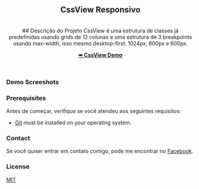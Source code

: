 <div align="center">
   <h2>CssView Responsivo</h2>
   <br />
   ## Descrição do Projeto
   CssView é uma estrutura de classes já predefinidas usando grids de 12 colunas e 
   uma estrutura de 3 breakpoints usando max-width, isso mesmo desktop-first: 1024px, 800px e 600px.

   <a href="https://cssview.wooe.com.br/"><strong>➥ CssView Demo</strong></a>
   </div>
<br />

### Demo Screeshots

### Prerequisites
Antes de começar, verifique se você atendeu aos seguintes requisitos:

* [Git](https://git-scm.com/downloads "Download Git") must be installed on your operating system.

### Contact

Se você quiser entrar em contato comigo, pode me encontrar no [Facebook](https://www.facebook.com/auth.costa).

### License

[MIT](https://choosealicense.com/licenses/mit/)
